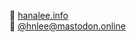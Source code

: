 🔗 [hanalee.info](hanalee.info)<br />
🐘 <a href="https://mastodon.online/@hnlee" rel="me">@hnlee<wbr />@mastodon.online</a>
